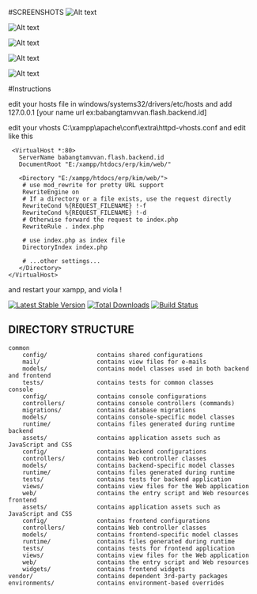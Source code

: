 
#SCREENSHOTS
![Alt text](https://bytebucket.org/shiken/crud/raw/201221a28eebd67dd58573d36e9f0e5698e7a438/screenshots%20crud/Capture.PNG?token=50834410f0f70f0e19fb1e8f0b9f89a1ea8db9df)

![Alt text](https://bytebucket.org/shiken/crud/raw/201221a28eebd67dd58573d36e9f0e5698e7a438/screenshots%20crud/4.PNG?token=e845295f2276a569be5e3f2f61ff76db9ec60163)

![Alt text](https://bytebucket.org/shiken/crud/raw/201221a28eebd67dd58573d36e9f0e5698e7a438/screenshots%20crud/3.PNG?token=8001f4ad91055188cc75f5914f1feda9022719cd)

![Alt text](https://bytebucket.org/shiken/crud/raw/201221a28eebd67dd58573d36e9f0e5698e7a438/screenshots%20crud/3.PNG?token=8001f4ad91055188cc75f5914f1feda9022719cd)

![Alt text](https://bytebucket.org/shiken/crud/raw/201221a28eebd67dd58573d36e9f0e5698e7a438/screenshots%20crud/2.PNG?token=9a712d771d911fbca4d8805411e4324a2d4b02e2)


#Instructions 

edit your hosts file in windows/systems32/drivers/etc/hosts and add 127.0.0.1 [your name url ex:babangtamvvan.flash.backend.id]

edit your vhosts C:\xampp\apache\conf\extra\httpd-vhosts.conf
 and edit like this
 
```
 <VirtualHost *:80>
   ServerName babangtamvvan.flash.backend.id
   DocumentRoot "E:/xampp/htdocs/erp/kim/web/"

   <Directory "E:/xampp/htdocs/erp/kim/web/">
    # use mod_rewrite for pretty URL support
    RewriteEngine on
    # If a directory or a file exists, use the request directly
    RewriteCond %{REQUEST_FILENAME} !-f
    RewriteCond %{REQUEST_FILENAME} !-d
    # Otherwise forward the request to index.php
    RewriteRule . index.php

    # use index.php as index file
    DirectoryIndex index.php

    # ...other settings...
   </Directory>
</VirtualHost>
```
and restart your xampp, and viola !

[![Latest Stable Version](https://img.shields.io/packagist/v/yiisoft/yii2-app-advanced.svg)](https://packagist.org/packages/yiisoft/yii2-app-advanced)
[![Total Downloads](https://img.shields.io/packagist/dt/yiisoft/yii2-app-advanced.svg)](https://packagist.org/packages/yiisoft/yii2-app-advanced)
[![Build Status](https://travis-ci.org/yiisoft/yii2-app-advanced.svg?branch=master)](https://travis-ci.org/yiisoft/yii2-app-advanced) 

DIRECTORY STRUCTURE
-------------------

```
common
    config/              contains shared configurations
    mail/                contains view files for e-mails
    models/              contains model classes used in both backend and frontend
    tests/               contains tests for common classes    
console
    config/              contains console configurations
    controllers/         contains console controllers (commands)
    migrations/          contains database migrations
    models/              contains console-specific model classes
    runtime/             contains files generated during runtime
backend
    assets/              contains application assets such as JavaScript and CSS
    config/              contains backend configurations
    controllers/         contains Web controller classes
    models/              contains backend-specific model classes
    runtime/             contains files generated during runtime
    tests/               contains tests for backend application    
    views/               contains view files for the Web application
    web/                 contains the entry script and Web resources
frontend
    assets/              contains application assets such as JavaScript and CSS
    config/              contains frontend configurations
    controllers/         contains Web controller classes
    models/              contains frontend-specific model classes
    runtime/             contains files generated during runtime
    tests/               contains tests for frontend application
    views/               contains view files for the Web application
    web/                 contains the entry script and Web resources
    widgets/             contains frontend widgets
vendor/                  contains dependent 3rd-party packages
environments/            contains environment-based overrides
```
